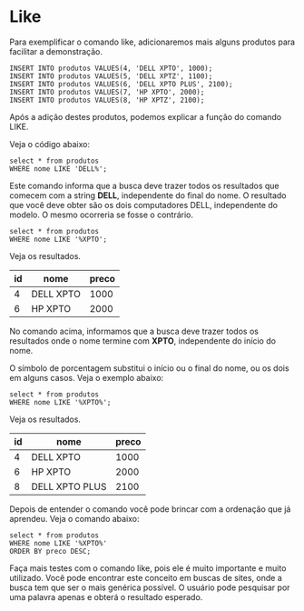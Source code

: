 # Like

Para exemplificar o comando like, adicionaremos mais alguns produtos para facilitar a demonstração.

```
INSERT INTO produtos VALUES(4, 'DELL XPTO', 1000);
INSERT INTO produtos VALUES(5, 'DELL XPTZ', 1100);
INSERT INTO produtos VALUES(6, 'DELL XPTO PLUS', 2100);
INSERT INTO produtos VALUES(7, 'HP XPTO', 2000);
INSERT INTO produtos VALUES(8, 'HP XPTZ', 2100);
```

Após a adição destes produtos, podemos explicar a função do comando LIKE.

Veja o código abaixo:

```
select * from produtos
WHERE nome LIKE 'DELL%';
```

Este comando informa que a busca deve trazer todos os resultados que comecem com a string **DELL**, independente do final do nome. O resultado que você deve obter são os dois computadores DELL, independente do modelo. O mesmo ocorreria se fosse o contrário.

```
select * from produtos
WHERE nome LIKE '%XPTO';
```

Veja os resultados.

|id | nome           |preco |
|---|----------------|------|
| 4 | DELL XPTO      | 1000 |
| 6 | HP XPTO        | 2000 |

No comando acima, informamos que a busca deve trazer todos os resultados onde o nome termine com **XPTO**, independente do início do nome.

O símbolo de porcentagem substitui o início ou o final do nome, ou os dois em alguns casos. Veja o exemplo abaixo:

```
select * from produtos
WHERE nome LIKE '%XPTO%';
```

Veja os resultados.

|id | nome           |preco |
|---|----------------|------|
| 4 | DELL XPTO      | 1000 |
| 6 | HP XPTO        | 2000 |
| 8 | DELL XPTO PLUS | 2100 |

Depois de entender o comando você pode brincar com a ordenação que já aprendeu. Veja o comando abaixo:

```
select * from produtos
WHERE nome LIKE '%XPTO%'
ORDER BY preco DESC;
```

Faça mais testes com o comando like, pois ele é muito importante e muito utilizado. Você pode encontrar este conceito em buscas de sites, onde a busca tem que ser o mais genérica possível. O usuário pode pesquisar por uma palavra apenas e obterá o resultado esperado.